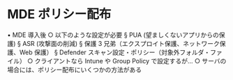 # MDE ポリシー配布

  • MDE 導入後
    ○ 以下のような設定が必要
      § PUA (望ましくないアプリからの保護)
      § ASR (攻撃面の削減)
      § 保護 3 兄弟（エクスプロイト保護、ネットワーク保護、Web 保護）
      § Defender スキャン設定・ポリシー（対象外フォルダ・ファイル）
    ○ クライアントなら Intune や Group Policy で設定するが…
    ○ サーバの場合には、ポリシー配布にいくつかの方法がある
